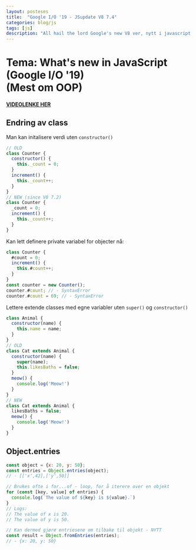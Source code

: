 ```yaml
---
layout: posteses
title:  "Google I/O '19 - JSupdate V8 7.4"
categories: blog/js
tags: [js]
description: "All hail the lord Google's new V8 ver, nytt i javascript siden 8.mai (Google I/O'19), spesielt om Objects/Class"
---
```


Tema: What's new in JavaScript (Google I/O '19) <br/> (Mest om OOP)
======
#### [VIDEOLENKE HER](https://www.youtube.com/watch?v=c0oy0vQKEZE)

## Endring av class

Man kan initalisere verdi uten `constructor()`
```javascript
// OLD
class Counter {
  constructor() {
    this._count = 0;
  }
  increment() {
    this._count++;
  }
}
// NEW (since V8 7.2)
class Counter {
  _count = 0;
  increment() {
    this._count++;
  }
}
```
Kan lett definere private variabel for objecter nå:
```javascript
class Counter {
  #count = 0;
  increment() {
    this.#count++;
  }
}
const counter = new Counter();
counter.#count; // - SyntaxError
counter.#count = 69; // - SyntaxError
```
Lettere extende classes med egne variabler uten `super()` og `constructor()`
```javascript
class Animal {
  constructor(name) {
    this.name = name;
  }
}
// OLD
class Cat extends Animal {
  constructor(name) {
    super(name);
    this.likesBaths = false;
  }
  meow() {
    console.log('Meow!')
  }
}
// NEW
class Cat extends Animal {
  likesBaths = false;
  meow() {
    console.log('Meow!')
  }
}
```

## Object.entries
```javascript
const object = {x: 20, y: 50};
const entries = Object.entries(object);
// - [['x',42],['y',50]]

// Brukes ofte i for...of - loop, for å iterere over en objekt
for (const [key, value] of entries) {
  console.log(`The value of ${key} is ${value}.`)
}
// Logs:
// The value of x is 20.
// The value of y is 50.

// Kan dermed gjøre entriesene om tilbake til objekt - NYTT
const result = Object.fromEntries(entries);
// - {x: 20, y: 50}
```
